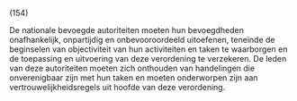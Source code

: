 (154)

De nationale bevoegde autoriteiten moeten hun bevoegdheden onafhankelijk, onpartijdig en onbevooroordeeld uitoefenen, teneinde de beginselen van objectiviteit van hun activiteiten en taken te waarborgen en de toepassing en uitvoering van deze verordening te verzekeren. De leden van deze autoriteiten moeten zich onthouden van handelingen die onverenigbaar zijn met hun taken en moeten onderworpen zijn aan vertrouwelijkheidsregels uit hoofde van deze verordening.
